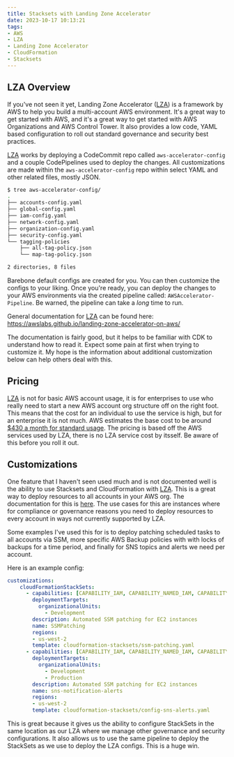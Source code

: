 ```yaml
---
title: Stacksets with Landing Zone Accelerator
date: 2023-10-17 10:13:21
tags:
- AWS
- LZA
- Landing Zone Accelerator
- CloudFormation
- Stacksets
---
```


## LZA Overview

If you've not seen it yet, Landing Zone Accelerator ([LZA]) is a framework by AWS to help you build a multi-account AWS environment. It's a great way to get started with AWS, and it's a great way to get started with AWS Organizations and AWS Control Tower. It also provides a low code, YAML based configuration to roll out standard governance and security best practices.

[LZA] works by deploying a CodeCommit repo called `aws-accelerator-config` and a couple CodePipelines used to deploy the changes. All customizations are made within the `aws-accelerator-config` repo within select YAML and other related files, mostly JSON.

```bash
$ tree aws-accelerator-config/
.
├── accounts-config.yaml
├── global-config.yaml
├── iam-config.yaml
├── network-config.yaml
├── organization-config.yaml
├── security-config.yaml
└── tagging-policies
    ├── all-tag-policy.json
    └── map-tag-policy.json

2 directories, 8 files
```

Barebone default configs are created for you. You can then customize the configs to your liking. Once you're ready, you can deploy the changes to your AWS environments via the created pipeline called: `AWSAccelerator-Pipeline`. Be warned, the pipeline can take a _long_ time to run.

General documentation for [LZA] can be found here: https://awslabs.github.io/landing-zone-accelerator-on-aws/

The documentation is fairly good, but it helps to be familiar with CDK to understand how to read it. Expect some pain at first when trying to customize it. My hope is the information about additional customization below can help others deal with this.

## Pricing

[LZA] is not for basic AWS account usage, it is for enterprises to use who really need to start a new AWS account org structure off on the right foot. This means that the cost for an individual to use the service is high, but for an enterprise it is not much. AWS estimates the base cost to be around [$430 a month for standard usage](https://docs.aws.amazon.com/solutions/latest/landing-zone-accelerator-on-aws/cost.html). The pricing is based off the AWS services used by LZA, there is no LZA service cost by itsself. Be aware of this before you roll it out.

## Customizations

One feature that I haven't seen used much and is not documented well is the ability to use Stacksets and CloudFormation with [LZA]. This is a great way to deploy resources to all accounts in your AWS org. The documentation for this is [here](https://awslabs.github.io/landing-zone-accelerator-on-aws/#customization-configuration). The use cases for this are instances where for compliance or governance reasons you need to deploy resources to every account in ways not currently supported by LZA.

Some examples I've used this for is to deploy patching scheduled tasks to all accounts via SSM, more specific AWS Backup policies with with locks of backups for a time period, and finally for SNS topics and alerts we need per account.

Here is an example config:
```yaml
customizations:
    cloudFormationStackSets:
      - capabilities: [CAPABILITY_IAM, CAPABILITY_NAMED_IAM, CAPABILITY_AUTO_EXPAND]
        deploymentTargets:
          organizationalUnits:
            - Development
        description: Automated SSM patching for EC2 instances
        name: SSMPatching
        regions:
        - us-west-2
        template: cloudformation-stacksets/ssm-patching.yaml
      - capabilities: [CAPABILITY_IAM, CAPABILITY_NAMED_IAM, CAPABILITY_AUTO_EXPAND]
        deploymentTargets:
          organizationalUnits:
            - Development
            - Production
        description: Automated SSM patching for EC2 instances
        name: sns-notification-alerts
        regions:
        - us-west-2
        template: cloudformation-stacksets/config-sns-alerts.yaml
```

This is great because it gives us the ability to configure StackSets in the same location as our LZA where we manage other governance and security configurations. It also allows us to use the same pipeline to deploy the StackSets as we use to deploy the LZA configs. This is a huge win.

[LZA]: https://docs.aws.amazon.com/solutions/latest/landing-zone-accelerator-on-aws/solution-overview.html
